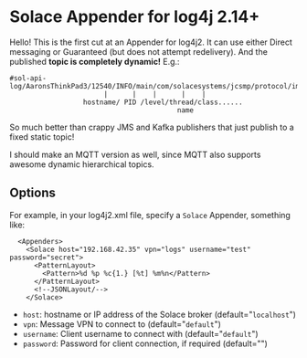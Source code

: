# Solace Appender for log4j 2.14+

Hello!  This is the first cut at an Appender for log4j2.  It can use either Direct messaging or Guaranteed (but does not attempt redelivery).  And the published **topic is completely dynamic!**  E.g.:

```
#sol-api-log/AaronsThinkPad3/12540/INFO/main/com/solacesystems/jcsmp/protocol/impl/TcpClientChannel
                       |      |    |      |    |
                  hostname/ PID /level/thread/class......
                                         name
```

So much better than crappy JMS and Kafka publishers that just publish to a fixed static topic!

I should make an MQTT version as well, since MQTT also supports awesome dynamic hierarchical topics.



## Options

For example, in your log4j2.xml file, specify a `Solace` Appender, something like:

```
  <Appenders>
    <Solace host="192.168.42.35" vpn="logs" username="test" password="secret">
      <PatternLayout>
        <Pattern>%d %p %c{1.} [%t] %m%n</Pattern>
      </PatternLayout>
      <!--JSONLayout/-->
    </Solace>
```

- `host`: hostname or IP address of the Solace broker (default="`localhost`")
- `vpn`: Message VPN to connect to  (default="`default`")
- `username`: Client username to connect with  (default="`default`")
- `password`: Password for client connection, if required (default="")

